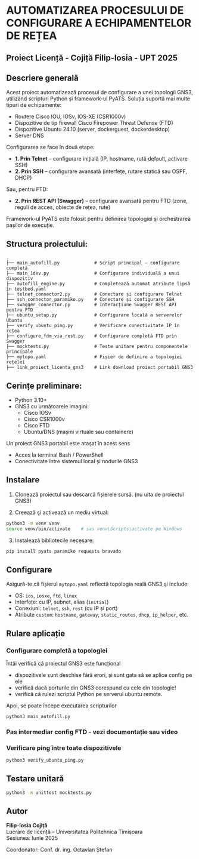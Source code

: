 # AUTOMATIZAREA PROCESULUI DE CONFIGURARE A ECHIPAMENTELOR DE REȚEA

## Proiect Licență - Cojiță Filip-Iosia - UPT 2025

## Descriere generală

Acest proiect automatizează procesul de configurare a unei topologii GNS3, utilizând scripturi Python și framework-ul PyATS. Soluția suportă mai multe tipuri de echipamente:

- Routere Cisco IOU, IOSv, IOS-XE (CSR1000v)
- Dispozitive de tip firewall Cisco Firepower Threat Defense (FTD)
- Dispozitive Ubuntu 24.10 (server, dockerguest, dockerdesktop)
- Server DNS

Configurarea se face în două etape:

- **1. Prin Telnet** – configurare inițială (IP, hostname, rută default, activare SSH)
- **2. Prin SSH** – configurare avansată (interfețe, rutare statică sau OSPF, DHCP)

Sau, pentru FTD:
- **2. Prin REST API (Swagger)** – configurare avansată pentru FTD (zone, reguli de acces, obiecte de rețea, rute)

Framework-ul PyATS este folosit pentru definirea topologiei și orchestrarea pașilor de execuție.

## Structura proiectului:

```
.
├── main_autofill.py             # Script principal – configurare completă
├── main_1dev.py                 # Configurare individuală a unui dispozitiv
├── autofill_engine.py           # Completează automat atribute lipsă în testbed.yaml
├── telnet_connector2.py         # Conectare și configurare Telnet
├── ssh_connector_paramiko.py    # Conectare și configurare SSH
├── swagger_connector.py         # Interacțiune Swagger REST API pentru FTD
├── ubuntu_setup.py              # Configurare locală a serverelor Ubuntu
├── verify_ubuntu_ping.py        # Verificare conectivitate IP în rețea
├── configure_fdm_via_rest.py    # Configurare completă FTD prin Swagger
├── mocktests.py                 # Teste unitare pentru componentele principale
├── mytopo.yaml                  # Fișier de definire a topologiei rețelei
├── link_proiect_licenta_gns3    # Link download proiect portabil GNS3
```

## Cerințe preliminare:

- Python 3.10+  
- GNS3 cu următoarele imagini:
  - Cisco IOSv
  - Cisco CSR1000v
  - Cisco FTD
  - Ubuntu/DNS (mașini virtuale sau containere)
  
Un proiect GNS3 portabil este atașat în acest sens

- Acces la terminal Bash / PowerShell
- Conectivitate între sistemul local și nodurile GNS3

## Instalare

1. Clonează proiectul sau descarcă fișierele sursă. (nu uita de proiectul GNS3)

2. Creează și activează un mediu virtual:

```bash
python3 -m venv venv
source venv/bin/activate    # sau venv\Scripts\activate pe Windows
```

3. Instalează bibliotecile necesare:

```bash
pip install pyats paramiko requests bravado
```

## Configurare

Asigură-te că fișierul `mytopo.yaml` reflectă topologia reală GNS3 și include:

- OS: `ios`, `iosxe`, `ftd`, `linux`
- Interfețe: cu IP, subnet, alias (`initial`)
- Conexiuni: `telnet`, `ssh`, `rest` (cu IP și port)
- Atribute `custom`: `hostname`, `gateway`, `static_routes`, `dhcp`, `ip_helper`, etc.

## Rulare aplicație

### Configurare completă a topologiei

Întâi verifică că proiectul GNS3 este funcțional
- dispozitivele sunt deschise fără erori, și sunt gata să se aplice config pe ele
- verifică dacă porturile din GNS3 corespund cu cele din topologie!
- verifică că rulezi scriptul Python pe serverul ubuntu remote.

Apoi, se poate începe executarea scripturilor 
```bash
python3 main_autofill.py
```
### Pas intermediar config FTD - vezi documentație sau video

### Verificare ping între toate dispozitivele

```bash
python3 verify_ubuntu_ping.py
```

## Testare unitară

```bash
python3 -m unittest mocktests.py
```

## Autor

**Filip-Iosia Cojiță**  
Lucrare de licență – Universitatea Politehnica Timișoara  
Sesiunea: Iunie 2025

Coordonator: Conf. dr. ing. Octavian Ștefan
